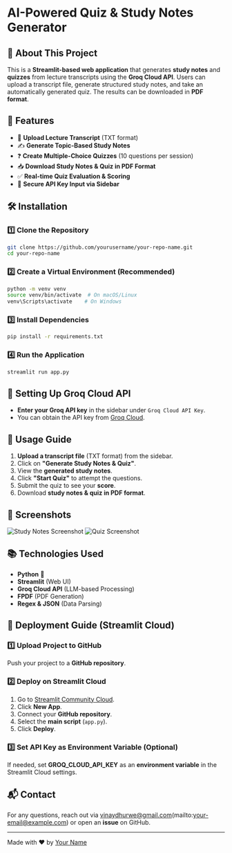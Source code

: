 # AI-Powered Quiz & Study Notes Generator

## 📌 About This Project
This is a **Streamlit-based web application** that generates **study notes** and **quizzes** from lecture transcripts using the **Groq Cloud API**. Users can upload a transcript file, generate structured study notes, and take an automatically generated quiz. The results can be downloaded in **PDF format**.

## 🚀 Features
- 📄 **Upload Lecture Transcript** (TXT format)
- ✍️ **Generate Topic-Based Study Notes**
- ❓ **Create Multiple-Choice Quizzes** (10 questions per session)
- 📥 **Download Study Notes & Quiz in PDF Format**
- ✅ **Real-time Quiz Evaluation & Scoring**
- 🔐 **Secure API Key Input via Sidebar**

## 🛠️ Installation

### 1️⃣ Clone the Repository
```bash
git clone https://github.com/yourusername/your-repo-name.git
cd your-repo-name
```

### 2️⃣ Create a Virtual Environment (Recommended)
```bash
python -m venv venv
source venv/bin/activate  # On macOS/Linux
venv\Scripts\activate    # On Windows
```

### 3️⃣ Install Dependencies
```bash
pip install -r requirements.txt
```

### 4️⃣ Run the Application
```bash
streamlit run app.py
```

## 🔑 Setting Up Groq Cloud API
- **Enter your Groq API key** in the sidebar under `Groq Cloud API Key`.
- You can obtain the API key from [Groq Cloud](https://groq.com).

## 🎯 Usage Guide
1. **Upload a transcript file** (TXT format) from the sidebar.
2. Click on **"Generate Study Notes & Quiz"**.
3. View the **generated study notes**.
4. Click **"Start Quiz"** to attempt the questions.
5. Submit the quiz to see your **score**.
6. Download **study notes & quiz in PDF format**.

## 📸 Screenshots
![Study Notes Screenshot](screenshots/study_notes.png)
![Quiz Screenshot](screenshots/quiz.png)

## 📚 Technologies Used
- **Python** 🐍
- **Streamlit** (Web UI)
- **Groq Cloud API** (LLM-based Processing)
- **FPDF** (PDF Generation)
- **Regex & JSON** (Data Parsing)

## 🚀 Deployment Guide (Streamlit Cloud)

### 1️⃣ Upload Project to GitHub
Push your project to a **GitHub repository**.

### 2️⃣ Deploy on Streamlit Cloud
1. Go to [Streamlit Community Cloud](https://share.streamlit.io/).
2. Click **New App**.
3. Connect your **GitHub repository**.
4. Select the **main script** (`app.py`).
5. Click **Deploy**.

### 3️⃣ Set API Key as Environment Variable (Optional)
If needed, set **GROQ_CLOUD_API_KEY** as an **environment variable** in the Streamlit Cloud settings.


## 📬 Contact
For any questions, reach out via vinaydhurwe@gmail.com(mailto:your-email@example.com) or open an **issue** on GitHub.

---
Made with ❤️ by [Your Name](https://github.com/yourusername)

